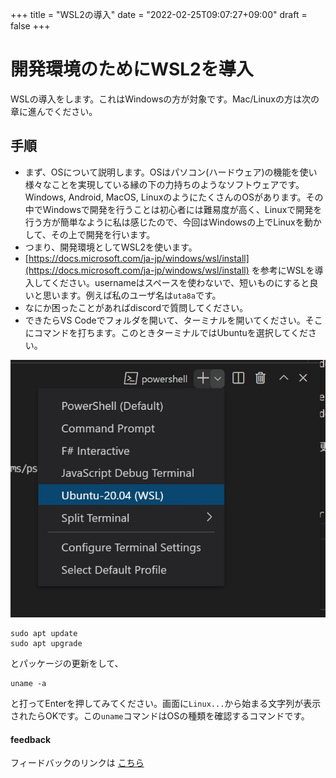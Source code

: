+++
title = "WSL2の導入"
date = "2022-02-25T09:07:27+09:00"
draft = false
+++

# 開発環境のためにWSL2を導入

WSLの導入をします。これはWindowsの方が対象です。Mac/Linuxの方は次の章に進んでください。

## 手順

- まず、OSについて説明します。OSはパソコン(ハードウェア)の機能を使い様々なことを実現している縁の下の力持ちのようなソフトウェアです。Windows, Android, MacOS, LinuxのようにたくさんのOSがあります。その中でWindowsで開発を行うことは初心者には難易度が高く、Linuxで開発を行う方が簡単なように私は感じたので、今回はWindowsの上でLinuxを動かして、その上で開発を行います。
- つまり、開発環境としてWSL2を使います。
- [https://docs.microsoft.com/ja-jp/windows/wsl/install](https://docs.microsoft.com/ja-jp/windows/wsl/install) を参考にWSLを導入してください。usernameはスペースを使わないで、短いものにすると良いと思います。例えば私のユーザ名は`uta8a`です。
- なにか困ったことがあればdiscordで質問してください。
- できたらVS Codeでフォルダを開いて、ターミナルを開いてください。そこにコマンドを打ちます。このときターミナルではUbuntuを選択してください。

![image-3](./image-3.jpg)

```none
sudo apt update
sudo apt upgrade
```

とパッケージの更新をして、

```none
uname -a
```

と打ってEnterを押してみてください。画面に`Linux...`から始まる文字列が表示されたらOKです。この`uname`コマンドはOSの種類を確認するコマンドです。

#### feedback

フィードバックのリンクは [こちら](https://forms.gle/Yd7nN2FK5tTYP6Xp8)
